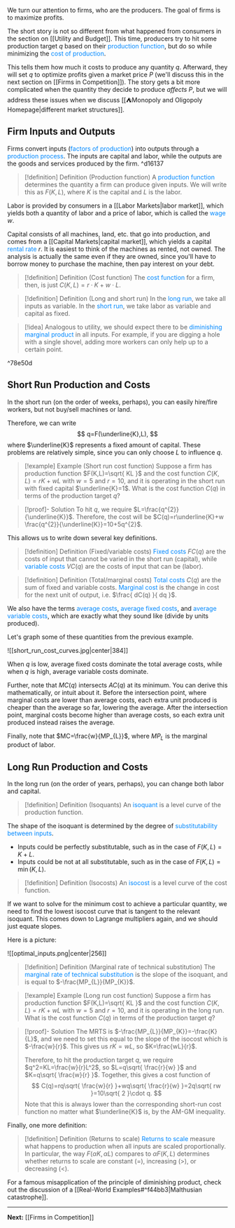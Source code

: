 We turn our attention to firms, who are the producers. The goal of firms is to maximize profits.

The short story is not so different from what happened from consumers in the section on [[Utility and Budget]]. This time, producers try to hit some production target $q$ based on their <span style="color:#0088ff">production function</span>, but do so while minimizing the <span style="color:#0088ff">cost of production</span>.

This tells them how much it costs to produce any quantity $q$. Afterward, they will set $q$ to optimize profits given a market price $P$ (we'll discuss this in the next section on [[Firms in Competition]]). The story gets a bit more complicated when the quantity they decide to produce *affects* $P$, but we will address these issues when we discuss [[⛺Monopoly and Oligopoly Homepage|different market structures]].
## Firm Inputs and Outputs

Firms convert inputs (<span style="color:#0088ff">factors of production</span>) into outputs through a <span style="color:#0088ff">production process</span>. The inputs are capital and labor, while the outputs are the goods and services produced by the firm. ^d16137

> [!definition] Definition (Production function)
> A <span style="color:#0088ff">production function</span> determines the quantity a firm can produce given inputs. We will write this as $F(K,L)$, where $K$ is the capital and $L$ is the labor.

Labor is provided by consumers in a [[Labor Markets|labor market]], which yields both a quantity of labor and a price of labor, which is called the <span style="color:#0088ff">wage</span> $w$.

Capital consists of all machines, land, etc. that go into production, and comes from a [[Capital Markets|capital market]], which yields a capital <span style="color:#0088ff">rental rate</span> $r$. It is easiest to think of the machines as rented, not owned. The analysis is actually the same even if they are owned, since you'll have to borrow money to purchase the machine, then pay interest on your debt.

> [!definition] Definition (Cost function)
> The <span style="color:#0088ff">cost function</span> for a firm, then, is just $C(K,L)=r\cdot K+w\cdot L$.

> [!definition] Definition (Long and short run)
> In the <span style="color:#0088ff">long run</span>, we take all inputs as variable. In the <span style="color:#0088ff">short run</span>, we take labor as variable and capital as fixed.

>[!idea]
> Analogous to utility, we should expect there to be <span style="color:#0088ff">diminishing marginal product</span> in all inputs. For example, if you are digging a hole with a single shovel, adding more workers can only help up to a certain point.

^78e50d

## Short Run Production and Costs

In the short run (on the order of weeks, perhaps), you can easily hire/fire workers, but not buy/sell machines or land.

Therefore, we can write
$$
q=F(\underline{K},L),
$$
where $\underline{K}$ represents a fixed amount of capital. These problems are relatively simple, since you can only choose $L$ to influence $q$. 

> [!example] Example (Short run cost function)
> Suppose a firm has production function $F(K,L)=\sqrt{ KL }$ and the cost function $C(K,L)=rK+wL$ with $w=5$ and $r=10$, and it is operating in the short run with fixed capital $\underline{K}=1$. What is the cost function $C(q)$ in terms of the production target $q$?

> [!proof]- Solution
> To hit $q$, we require $L=\frac{q^{2}}{\underline{K}}$. Therefore, the cost will be $C(q)=r\underline{K}+w \frac{q^{2}}{\underline{K}}=10+5q^{2}$.

This allows us to write down several key definitions.

> [!definition] Definition (Fixed/variable costs)
> <span style="color:#0088ff">Fixed costs</span> $FC(q)$ are the costs of input that cannot be varied in the short run (capital), while <span style="color:#0088ff">variable costs</span> $VC(q)$ are the costs of input that can be (labor).

> [!definition] Definition (Total/marginal costs)
> <span style="color:#0088ff">Total costs</span> $C(q)$ are the sum of fixed and variable costs. <span style="color:#0088ff">Marginal cost</span> is the change in cost for the next unit of output, i.e. $\frac{ dC(q) }{ dq }$.

We also have the terms <span style="color:#0088ff">average costs</span>, <span style="color:#0088ff">average fixed costs</span>, and <span style="color:#0088ff">average variable costs</span>, which are exactly what they sound like (divide by units produced).

Let's graph some of these quantities from the previous example.

![[short_run_cost_curves.jpg|center|384]]

When $q$ is low, average fixed costs dominate the total average costs, while when $q$ is high, average variable costs dominate.

Further, note that $MC(q)$ intersects $AC(q)$ at its minimum. You can derive this mathematically, or intuit about it. Before the intersection point, where marginal costs are lower than average costs, each extra unit produced is cheaper than the average so far, lowering the average. After the intersection point, marginal costs become higher than average costs, so each extra unit produced instead raises the average.

Finally, note that $MC=\frac{w}{MP_{L}}$, where $MP_{L}$ is the marginal product of labor. 

## Long Run Production and Costs

In the long run (on the order of years, perhaps), you can change both labor and capital.

> [!definition] Definition (Isoquants)
> An <span style="color:#0088ff">isoquant</span> is a level curve of the production function.

The shape of the isoquant is determined by the degree of <span style="color:#0088ff">substitutability between inputs</span>.

* Inputs could be perfectly substitutable, such as in the case of $F(K,L)=K+L$.
* Inputs could be not at all substitutable, such as in the case of $F(K,L)=\min(K,L)$.

> [!definition] Definition (Isocosts)
> An <span style="color:#0088ff">isocost</span> is a level curve of the cost function.

If we want to solve for the minimum cost to achieve a particular quantity, we need to find the lowest isocost curve that is tangent to the relevant isoquant. This comes down to Lagrange multipliers again, and we should just equate slopes.

Here is a picture:

![[optimal_inputs.png|center|256]]

> [!definition] Definition (Marginal rate of technical substitution)
> The <span style="color:#0088ff">marginal rate of technical substitution</span> is the slope of the isoquant, and is equal to $-\frac{MP_{L}}{MP_{K}}$.

> [!example] Example (Long run cost function)
> Suppose a firm has production function $F(K,L)=\sqrt{ KL }$ and the cost function $C(K,L)=rK+wL$ with $w=5$ and $r=10$, and it is operating in the long run. What is the cost function $C(q)$ in terms of the production target $q$?

> [!proof]- Solution
> The MRTS is $-\frac{MP_{L}}{MP_{K}}=-\frac{K}{L}$, and we need to set this equal to the slope of the isocost which is $-\frac{w}{r}$. This gives us $rK=wL$, so $K=\frac{wL}{r}$. 
> 
> Therefore, to hit the production target $q$, we require $q^2=KL=\frac{w}{r}L^2$, so $L=q\sqrt{ \frac{r}{w} }$ and $K=q\sqrt{ \frac{w}{r} }$. Together, this gives a cost function of
> $$
> C(q)=rq\sqrt{ \frac{w}{r} }+wq\sqrt{ \frac{r}{w} }=2q\sqrt{ rw }=10\sqrt{ 2 }\cdot q.
> $$
> Note that this is always lower than the corresponding short-run cost function no matter what $\underline{K}$ is, by the AM-GM inequality.

Finally, one more definition:

> [!definition] Definition (Returns to scale)
> <span style="color:#0088ff">Returns to scale</span> measure what happens to production when all inputs are scaled proportionally. In particular, the way $F(\alpha K,\alpha L)$ compares to $\alpha F(K,L)$ determines whether returns to scale are constant ($=$), increasing ($>$), or decreasing ($<$).

For a famous misapplication of the principle of diminishing product, check out the discussion of a [[Real-World Examples#^f44bb3|Malthusian catastrophe]].

---

**Next:** [[Firms in Competition]]